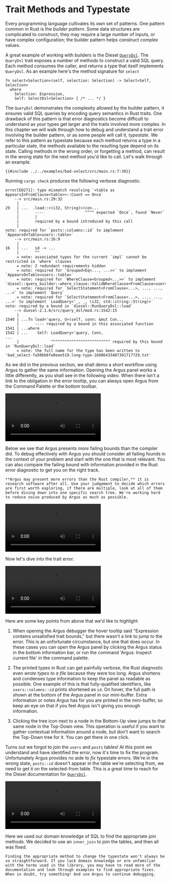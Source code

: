 # Trait Methods and Typestate

Every programming language cultivates its own set of patterns. One pattern common in Rust is the *builder pattern.* Some data structures are complicated to construct, they may require a large number of inputs, or have complex configuration; the builder pattern helps construct complex values.

A great example of working with builders is the Diesel [`QueryDsl`](https://docs.rs/diesel/latest/diesel/prelude/trait.QueryDsl.html). The `QueryDsl` trait exposes a number of methods to construct a valid SQL query. Each method consumes the caller, and returns a type that itself implements `QueryDsl`. As an example here's the method signature for `select`

```rust,ignore
fn select<Selection>(self, selection: Selection) -> Select<Self, Selection>
  where 
    Selection: Expression,
    Self: SelectDsl<Selection> { /* ... */ }
```

The `QueryDsl` demonstrates the complexity allowed by the builder pattern, it ensures valid SQL queries by encoding query semantics in Rust traits. One drawback of this pattern is that error diagnostics become difficult to understand as your types get larger and the traits involved more complex. In this chapter we will walk through how to debug and understand a trait error involving the builder pattern, or as some people will call it, *typestate.* We refer to this pattern as typestate because each method returns a type in a particular state, the methods available to the resulting type depend on its state. Calling methods in the wrong order, or forgetting a method, can result in the wrong state for the next method you'd like to call. Let's walk through an example.

```rust,ignore
{{#include ../../examples/bad-select/src/main.rs:7:30}}
```

Running `cargo check` produces the following verbose diagnostic.

```text
error[E0271]: type mismatch resolving `<table as AppearsInFromClause<table>>::Count == Once`
    --> src/main.rs:29:32     
     |
29   | ...  .load::<(i32, String)>(con...
     |       ----                  ^^^^ expected `Once`, found `Never`
     |       |
     |       required by a bound introduced by this call
     |
note: required for `posts::columns::id` to implement `AppearsOnTable<users::table>`
    --> src/main.rs:16:9      
     |
16   | ...   id -> ...
     |       ^^
     = note: associated types for the current `impl` cannot be restricted in `where` clauses
     = note: 2 redundant requirements hidden
     = note: required for `Grouped<Eq<..., ...>>` to implement `AppearsOnTable<users::table>`
     = note: required for `WhereClause<Grouped<...>>` to implement `diesel::query_builder::where_clause::ValidWhereClause<FromClause<users::table>>`
     = note: required for `SelectStatement<FromClause<...>, ..., ..., ...>` to implement `Query`
     = note: required for `SelectStatement<FromClause<...>, ..., ..., ...>` to implement `LoadQuery<'_, _, (i32, std::string::String)>`
note: required by a bound in `diesel::RunQueryDsl::load`
    --> diesel-2.1.6/src/query_dsl/mod.rs:1542:15
     |
1540 | ...fn load<'query, U>(self, conn: &mut Con...
     |       ---- required by a bound in this associated function
1541 | ...where
1542 | ...    Self: LoadQuery<'query, Conn, 
...                  
     |              ^^^^^^^^^^^^^^^^^^^^^^^^^^ required by this bound in `RunQueryDsl::load`
     = note: the full name for the type has been written to 'bad_select-fa50bb6fe8eee519.long-type-16986433487391717729.txt'
```

As we did in the previous section, we shall demo a short workflow using Argus to gather the same information. Opening the Argus panel works a little differently, as you shall see in the following video. When there isn't a link to the obligation in the error tooltip, you can always open Argus from the Command Palette or the bottom toolbar.

<video controls>
  <source alt="Opening the Argus panel" src="assets/diesel-bad-select/open-argus.mp4" type="video/mp4" />
</video>

Below we see that Argus presents *more* failing bounds than the compiler did. To debug effectively with Argus you should consider all failing founds in the context of your problem and start with the one that is most relevant. You can also compare the failing bound with information provided in the Rust error diagnostic to get you on the right track.

```admonish important
**Argus may present more errors than the Rust compiler,** it is research software after all. Use your judgement to decide which errors are first worth exploring, if there are multiple, look at all of them before diving down into one specific search tree. We're working hard to reduce noise produced by Argus as much as possible.
```

<video controls>
  <source alt="Failing bounds in Argus" src="assets/diesel-bad-select/failing-bounds.mp4" type="video/mp4" />
</video>

Now let's dive into the trait error.

<video controls>
  <source alt="Diesel finding bug" src="assets/diesel-bad-select/find-bug.mp4" type="video/mp4" />
</video>

Here are some key points from above that we'd like to highlight

1. When opening the Argus debugger the hover tooltip said "Expression contains unsatisfied trait bounds," but  there wasn't a link to jump to the error. This is an unfortunate circumstance, but one that does occur. In these cases you can open the Argus panel by clicking the Argus status in the bottom information bar, or run the command 'Argus: Inspect current file' in the command palette.

2. The printed types in Rust can get painfully verbose, the Rust diagnostic even *wrote types to a file* because they were too long. Argus shortens and condenses type information to keep the panel as readable as possible. One example of this is that fully-qualified identifiers, like `users::columns::id` prints shortened as `id`. On hover, the full path is shown at the bottom of the Argus panel in our mini-buffer. Extra information or notes Argus has for you are printed in the mini-buffer, so keep an eye on that if you feel Argus isn't giving you enough information.

3. Clicking the tree icon next to a node in the Bottom-Up view jumps to that same node in the Top-Down view. This operation is useful if you want to gather contextual information around a node, but don't want to search the Top-Down tree for it. You can get there in one click.

Turns out we forgot to join the `users` and `posts` tables! At this point we understand and have identified the error, now it's time to fix the program. Unfortunately Argus provides no aide to *fix* typestate errors. We're in the wrong state, `posts::id` doesn't appear in the table we're selecting from, we need to get it on the selected-from table. This is a great time to reach for the Diesel documentation for [`QueryDsl`](https://docs.rs/diesel/latest/diesel/prelude/trait.QueryDsl.html).

<video controls>
  <source alt="Diesel fixing typestate error" src="assets/diesel-bad-select/fixed-error.mp4" type="video/mp4" />
</video>

Here we used our domain knowledge of SQL to find the appropriate join methods. We decided to use an `inner_join` to join the tables, and then all was fixed.

```admonish note
Finding the appropriate method to change the typestate won't always be so straightforward. If you lack domain knowledge or are unfamiliar with the terms used in the library, you may have to read more of the documentation and look through examples to find appropriate fixes. When in doubt, try something! And use Argus to continue debugging.
```
